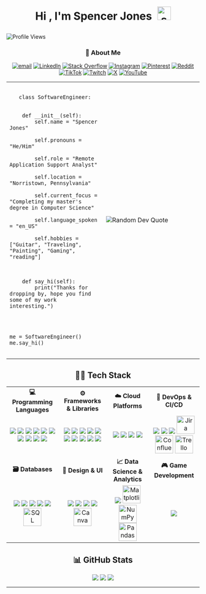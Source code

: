 <!--START_SECTION:TITLE-->
# <p align = center>Hi , I'm Spencer Jones&ensp;<img src="https://media.giphy.com/media/hvRJCLFzcasrR4ia7z/giphy.gif" alt= "spencervjones" width="35"></p>
<!--END_SECTION:TITLE-->

![Profile Views](https://visitor-badge.laobi.icu/badge?page_id=SpencerVJones)









<!-- Social Media -->


<!-- About Me Section -->
<h3 align="center">🌟 About Me</h3></p>
<div align="center">
  
[![email](https://img.shields.io/badge/Email-D14836?style=for-the-badge&logo=gmail&logoColor=white)](mailto:SpencerVJones@Outlook.com)
[![LinkedIn](https://img.shields.io/badge/LinkedIn-%230077B5.svg?style=for-the-badge&logo=linkedin&logoColor=white)](https://linkedin.com/in/spencervjones) 
[![Stack Overflow](https://img.shields.io/badge/-Stackoverflow-FE7A16?style=for-the-badge&logo=stack-overflow&logoColor=white)](https://stackoverflow.com/users/28842474) 
[![Instagram](https://img.shields.io/badge/Instagram-%23E4405F.svg?style=for-the-badge&logo=Instagram&logoColor=white)](https://instagram.com/makes.spence) 
[![Pinterest](https://img.shields.io/badge/Pinterest-%23E60023.svg?style=for-the-badge&logo=Pinterest&logoColor=white)](https://pinterest.com/joensspencer99) 
[![Reddit](https://img.shields.io/badge/Reddit-%23FF4500.svg?style=for-the-badge&logo=Reddit&logoColor=white)](https://reddit.com/user/makesspenxe) 
[![TikTok](https://img.shields.io/badge/TikTok-%23000000.svg?style=for-the-badge&logo=TikTok&logoColor=white)](https://tiktok.com/@makes.spence) 
[![Twitch](https://img.shields.io/badge/Twitch-%239146FF.svg?style=for-the-badge&logo=Twitch&logoColor=white)](https://twitch.tv/makesspence) 
[![X](https://img.shields.io/badge/X-black.svg?style=for-the-badge&logo=X&logoColor=white)](https://x.com/makes_spence) 
[![YouTube](https://img.shields.io/badge/YouTube-%23FF0000.svg?logo=YouTube&style=for-the-badge&logoColor=white)](https://youtube.com/@MakesSpence) 

</div>





<table> <tr> <td valign="middle" width="50%"> 
  <pre lang="python"><code>
   class SoftwareEngineer:
<br>
    def __init__(self):
        self.name = "Spencer Jones"<br>
        self.pronouns = "He/Him"<br>
        self.role = "Remote Application Support Analyst"<br>
        self.location = "Norristown, Pennsylvania"<br>
        self.current_focus = "Completing my master's degree in Computer Science"<br>
        self.language_spoken = "en_US"<br>
        self.hobbies = ["Guitar", "Traveling", "Painting", "Gaming", "reading"]<br>
    <br>
    def say_hi(self):
        print("Thanks for dropping by, hope you find some of my work interesting.")
<br>
<br>
me = SoftwareEngineer()
me.say_hi()
  </code></pre> 
</td> <td valign="middle" width="50%"> <!-- Dev Quote --> <img src="https://quotes-github-readme.vercel.app/api?type=vertical&theme=dark" alt="Random Dev Quote" /> </td> </tr> </table>

 

 <!-- Technical Information Section -->
<h2 align="center">🧑‍💻 Tech Stack</h2>
<table width="100%" align="center">
  <tr>
    <td align="center"><b>💻 Programming Languages</b></td>
    <td align="center"><b>⚙️ Frameworks & Libraries</b></td>
    <td align="center"><b>☁️ Cloud Platforms</b></td>
    <td align="center"><b>🧰 DevOps & CI/CD</b></td>
  </tr>
  <tr>
    <!-- Programming Languages -->
    <td align="center">
      <img src="https://skillicons.dev/icons?i=cs"/>
      <img src="https://skillicons.dev/icons?i=dart"/>
      <img src="https://skillicons.dev/icons?i=java"/>
      <img src="https://skillicons.dev/icons?i=js"/>
      <img src="https://skillicons.dev/icons?i=kotlin"/>
      <img src="https://skillicons.dev/icons?i=apple"/>
      <img src="https://skillicons.dev/icons?i=python"/>
      <img src="https://skillicons.dev/icons?i=swift"/>
      <img src="https://skillicons.dev/icons?i=html"/>
      <img src="https://skillicons.dev/icons?i=css"/>
    </td>
    <!-- Frameworks & Libraries -->
    <td align="center">
      <img src="https://skillicons.dev/icons?i=dotnet"/>
      <img src="https://skillicons.dev/icons?i=django"/>
      <img src="https://skillicons.dev/icons?i=fastapi"/>
      <img src="https://skillicons.dev/icons?i=flask"/>
      <img src="https://skillicons.dev/icons?i=flutter"/>
      <img src="https://skillicons.dev/icons?i=react"/>
      <img src="https://skillicons.dev/icons?i=express"/>
      <img src="https://skillicons.dev/icons?i=nextjs"/>
      <img src="https://skillicons.dev/icons?i=nodejs"/>
      <img src="https://skillicons.dev/icons?i=jquery"/>
    </td>
    <!-- Cloud Platforms -->
    <td align="center">
      <img src="https://skillicons.dev/icons?i=aws"/>
      <img src="https://skillicons.dev/icons?i=azure"/>
      <img src="https://skillicons.dev/icons?i=gcp"/>
      <img src="https://skillicons.dev/icons?i=firebase"/>
    </td>
    <!-- DevOps & CI/CD -->
    <td align="center">
      <img src="https://skillicons.dev/icons?i=docker"/>
      <img src="https://skillicons.dev/icons?i=postman"/>
      <img src="https://skillicons.dev/icons?i=wordpress"/>
      <img title="Jira" src="https://play-lh.googleusercontent.com/_AZCbg39DTuk8k3DiPRASr9EwyW058pOfzvAu1DsfN9ygtbOlbuucmXaHJi5ooYbokQX" height="47"/>
      <img title="Confluence" src="https://www.pillar.vc/playlist/wp-content/uploads/sites/3/2021/03/5_z16TbH_400x400.jpg" height="47"/>
      <img title="Trello" src="https://cdn.brandfetch.io/trello.com/fallback/lettermark/theme/dark/h/256/w/256/icon?c=1bfwsmEH20zzEfSNTed" height="47"/>
    </td>
  </tr>
  <tr>
    <td align="center"><b>🗃️ Databases</b></td>
    <td align="center"><b>🎨 Design & UI</b></td>
    <td align="center"><b>📈 Data Science & Analytics</b></td>
    <td align="center"><b>🎮 Game Development</b></td>
  </tr>
  <tr>
    <!-- Databases -->
    <td align="center">
      <img src="https://skillicons.dev/icons?i=dynamodb"/>
      <img src="https://skillicons.dev/icons?i=mongodb"/>
      <img src="https://skillicons.dev/icons?i=mysql"/>
      <img src="https://skillicons.dev/icons?i=postgres"/>
      <img src="https://skillicons.dev/icons?i=sqlite"/>
      <img title="SQL Server" src="https://www.zdnet.com/a/img/resize/a5409f7deafd16e7f250c3e0bd1caf89b4ca1bc3/2020/09/16/1283a783-c6d2-4bf4-a525-c54d9ac472ce/mssql.png?auto=webp&fit=crop&height=1200&width=1200" height="47"/>
    </td>
    <!-- Design & UI -->
    <td align="center">
      <img src="https://skillicons.dev/icons?i=illustrator"/>
      <img src="https://skillicons.dev/icons?i=photoshop"/>
      <img src="https://skillicons.dev/icons?i=blender"/>
      <img src="https://skillicons.dev/icons?i=figma"/>
      <img title="Canva" src="https://images-eds-ssl.xboxlive.com/image?url=4rt9.lXDC4H_93laV1_eHM0OYfiFeMI2p9MWie0CvL99U4GA1gf6_kayTt_kBblFwHwo8BW8JXlqfnYxKPmmBb8YkqrmoFjcMUJULGOJelB2xofORzok428pzl5FOCZ1jR6d6AlsapO6I1.UnqojcWdNNZUQOxtY.YjIfJF3TqY-&format=source" height="47"/>
    </td>
    <!-- Data Science & Analytics -->
    <td align="center">
      <img src="https://skillicons.dev/icons?i=anaconda"/>
      <img title="Matplotlib" src="https://encrypted-tbn0.gstatic.com/images?q=tbn:ANd9GcRd_3-4JIsx_ivTrRU-mA0jFcjLVsLzdU99TQ&s" height="47"/>
      <img title="NumPy" src="https://encrypted-tbn0.gstatic.com/images?q=tbn:ANd9GcSD7A1LMhho6nOw1ePGDxhc_KDWsK9kKmdDL3faqNE_kM8__7CxgdQhUwjmRVXIoHGcD0I&usqp=CAU" height="47"/>
      <img title="Pandas" src="https://encrypted-tbn0.gstatic.com/images?q=tbn:ANd9GcTCpCB6Du8H6Lrm5WIbDcdW59uqoSiL-eeTlw&s" height="47"/>
    </td>
    <!-- Game Development -->
    <td align="center">
      <img src="https://skillicons.dev/icons?i=unity"/>
    </td>
  </tr>
</table>


<!-- GitHub Stats Section -->
<h2 align="center">📊 GitHub Stats</h2>
<p align="center">
  <img src = "https://github-readme-stats.vercel.app/api?username=spencervjones&theme=react&show_icons=true&hide_border=true&count_private=true)"/>
  <img src="https://github-readme-streak-stats.herokuapp.com/?user=spencervjones&theme=react&hide_border=true"/>
  <img src="https://github-readme-stats.vercel.app/api/top-langs/?username=spencervjones&theme=react&show_icons=true&hide_border=true&layout=compact"/>
</p>

---
